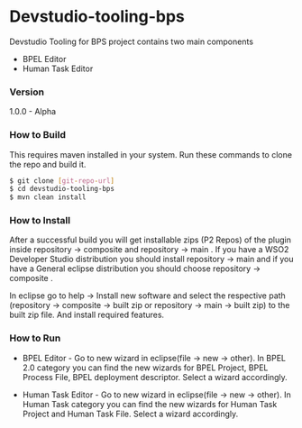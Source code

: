 # Devstudio-tooling-bps

Devstudio Tooling for BPS project contains two main components

  - BPEL Editor
  - Human Task Editor

### Version
1.0.0 - Alpha

### How to Build
This requires maven installed in your system. Run these commands to clone the repo and build it.
```sh
$ git clone [git-repo-url]
$ cd devstudio-tooling-bps
$ mvn clean install
```
### How to Install

After a successful build you will get installable zips (P2 Repos) of the plugin inside repository -> composite and repository -> main . If you have a WSO2 Developer Studio distribution you should install repository -> main and if you have a General eclipse distribution you should choose repository -> composite . 

In eclipse go to help -> Install new software and select the respective path (repository -> composite -> built zip or repository -> main -> built zip)  to the built zip file. And install required features.

### How to Run

- BPEL Editor - Go to new wizard in eclipse(file -> new -> other). In BPEL 2.0 category you can find the new wizards for BPEL Project, BPEL Process File, BPEL deployment descriptor. Select a wizard accordingly.

- Human Task Editor - Go to new wizard in eclipse(file -> new -> other). In Human Task category you can find the new wizards for Human Task Project and Human Task File. Select a wizard accordingly.



